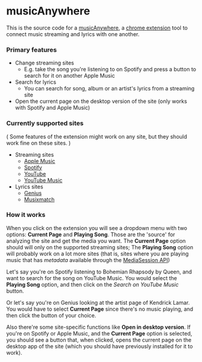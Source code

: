 # musicAnywhere

This is the source code for a [musicAnywhere](), a [chrome extension](https://support.google.com/chrome_webstore/answer/2664769) tool to connect music streaming and lyrics with one another.


### Primary features
* Change streaming sites
  * E.g. take the song you're listening to on Spotify and press a button to search for it on another Apple Music
* Search for lyrics
  * You can search for song, album or an artist's lyrics from a streaming site
* Open the current page on the desktop version of the site (only works with Spotify and Apple Music)


### Currently supported sites
( Some features of the extension might work on any site, but they should work fine on these sites. )
* Streaming sites
  * [Apple Music](https://music.apple.com/)
  * [Spotify](https://open.spotify.com/)
  * [YouTube](https://www.youtube.com/)
  * [YouTube Music](https://music.youtube.com/)
* Lyrics sites
  * [Genius](https://www.genius.com/)
  * [Musixmatch](https://www.musixmatch.com/)


### How it works
When you click on the extension you will see a dropdown menu with two options: **Current Page** and **Playing Song**. Those are the 'source' for analyzing the site and get the media you want. The **Current Page** option should will only on the supported streaming sites; The **Playing Song** option will probably work on a lot more sites (that is, sites where you are playing music that has *metadata* available through the [MediaSession API](https://developer.mozilla.org/en-US/docs/Web/API/Media_Session_API))

Let's say you're on Spotify listening to Bohemian Rhapsody by Queen, and want to search for the song on YouTube Music. You would select the **Playing Song** option, and then click on the *Search on YouTube Music* button.

Or let's say you're on Genius looking at the artist page of Kendrick Lamar. You would have to select **Current Page** since there's no music playing, and then click the button of your choice.

Also there're some site-specific functions like **Open in desktop version**. If you're on Spotify or Apple Music, and the **Current Page** option is selected, you should see a button that, when clicked, opens the current page on the desktop app of the site (which you should have previously installed for it to work).